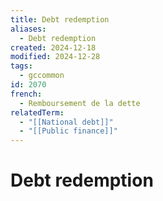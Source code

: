 ```yaml
---
title: Debt redemption
aliases:
  - Debt redemption
created: 2024-12-18
modified: 2024-12-28
tags:
  - gccommon
id: 2070
french:
  - Remboursement de la dette
relatedTerm:
  - "[[National debt]]"
  - "[[Public finance]]"
---
```

# Debt redemption
